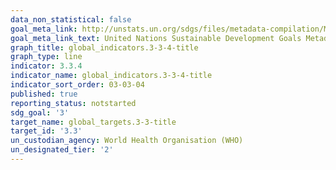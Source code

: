 ```yaml
---
data_non_statistical: false
goal_meta_link: http://unstats.un.org/sdgs/files/metadata-compilation/Metadata-Goal-3.pdf
goal_meta_link_text: United Nations Sustainable Development Goals Metadata (pdf 865kB)
graph_title: global_indicators.3-3-4-title
graph_type: line
indicator: 3.3.4
indicator_name: global_indicators.3-3-4-title
indicator_sort_order: 03-03-04
published: true
reporting_status: notstarted
sdg_goal: '3'
target_name: global_targets.3-3-title
target_id: '3.3'
un_custodian_agency: World Health Organisation (WHO)
un_designated_tier: '2'
---
```

